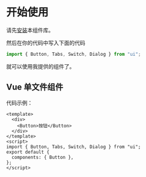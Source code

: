 # 开始使用

请先[安装](#/doc/install)本组件库。

然后在你的代码中写入下面的代码

```javascript
import { Button, Tabs, Switch, Dialog } from "ui";
```

就可以使用我提供的组件了。

## Vue 单文件组件

代码示例：

```vue
<template>
  <div>
    <Button>按钮</Button>
  </div>
</template>
<script>
import { Button, Tabs, Switch, Dialog } from "ui";
export default {
  components: { Button },
};
</script>
```
